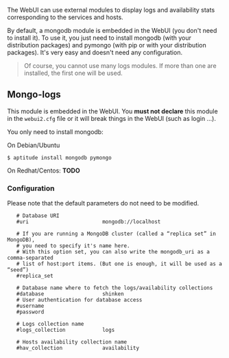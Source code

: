 
The WebUI can use external modules to display logs and availability stats corresponding to the services and hosts.

By default, a mongodb module is embedded in the WebUI (you don't need to install it). To use it, you just need to install mongodb (with your distribution packages) and pymongo (with pip or with your distribution packages). It's very easy and doesn't need any configuration.

> Of course, you cannot use many logs modules. If more than one are installed, the first one will be used.

## Mongo-logs

This module is embedded in the WebUI. You **must not declare** this module in the `webui2.cfg` file or it will break things in the WebUI (such as login ...).

You only need to install mongodb:

On Debian/Ubuntu
```
$ aptitude install mongodb pymongo
```

On Redhat/Centos:
**TODO**

### Configuration

Please note that the default parameters do not need to be modified.

```
   # Database URI
   #uri                        mongodb://localhost

   # If you are running a MongoDB cluster (called a “replica set” in MongoDB),
   # you need to specify it's name here.
   # With this option set, you can also write the mongodb_uri as a comma-separated
   # list of host:port items. (But one is enough, it will be used as a “seed”)
   #replica_set

   # Database name where to fetch the logs/availability collections
   #database                   shinken
   # User authentication for database access
   #username
   #password

   # Logs collection name
   #logs_collection            logs

   # Hosts availability collection name
   #hav_collection             availability
```